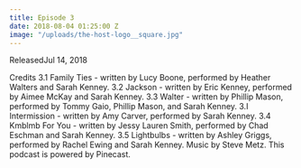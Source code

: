 ```yaml
---
title: Episode 3
date: 2018-08-04 01:25:00 Z
image: "/uploads/the-host-logo__square.jpg"
---
```


ReleasedJul 14, 2018

Credits 3.1 Family Ties - written by Lucy Boone, performed by Heather Walters and Sarah Kenney. 3.2 Jackson - written by Eric Kenney, performed by Aimee McKay and Sarah Kenney. 3.3 Walter - written by Phillip Mason, performed by Tommy Gaio, Phillip Mason, and Sarah Kenney. 3.I Intermission - written by Amy Carver, performed by Sarah Kenney. 3.4 Kmblmb For You - written by Jessy Lauren Smith, performed by Chad Eschman and Sarah Kenney. 3.5 Lightbulbs - written by Ashley Griggs, performed by Rachel Ewing and Sarah Kenney. Music by Steve Metz. This podcast is powered by Pinecast.